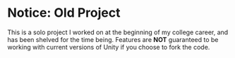 # Notice: Old Project
This is a solo project I worked on at the beginning of my college career, and has been shelved for the time being. 
Features are **NOT** guaranteed to be working with current versions of Unity if you choose to fork the code.
